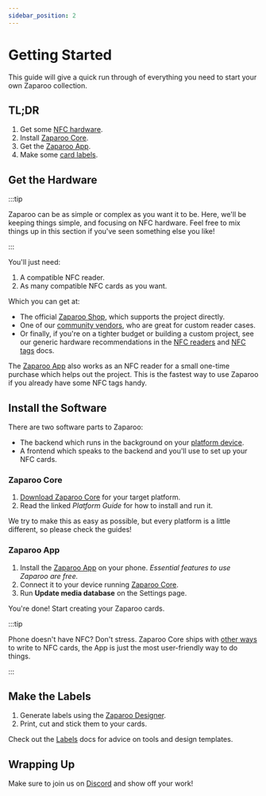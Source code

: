 ```yaml
---
sidebar_position: 2
---
```


# Getting Started

This guide will give a quick run through of everything you need to start your own Zaparoo collection.

## TL;DR

1. Get some [NFC hardware](https://shop.zaparoo.com/products/zaparoo-starter-kit).
2. Install [Zaparoo Core](/downloads/#zaparoo-core).
3. Get the [Zaparoo App](https://zaparoo.app/).
4. Make some [card labels](https://design.zaparoo.org/).

## Get the Hardware

:::tip

Zaparoo can be as simple or complex as you want it to be. Here, we'll be keeping things simple,
and focusing on NFC hardware. Feel free to mix things up in this section if you've seen something else you like!

:::

You'll just need:

1. A compatible NFC reader.
2. As many compatible NFC cards as you want.

Which you can get at:

- The official [Zaparoo Shop](https://shop.zaparoo.com/), which supports the project directly.
- One of our [community vendors](/docs/community/vendors), who are great for custom reader cases.
- Or finally, if you're on a tighter budget or building a custom project, see our generic hardware recommendations in
  the [NFC readers](/docs/readers/nfc) and [NFC tags](/docs/tokens/nfc) docs.

The [Zaparoo App](/docs/app/) also works as an NFC reader for a small one-time
purchase which helps out the project. This is the fastest way to use Zaparoo if you already have some NFC
tags handy.

## Install the Software

There are two software parts to Zaparoo:

- The backend which runs in the background on your [platform device](/docs/platforms/).
- A frontend which speaks to the backend and you'll use to set up your NFC cards.

### Zaparoo Core

1. [Download Zaparoo Core](/downloads/#zaparoo-core) for your target platform.
2. Read the linked _Platform Guide_ for how to install and run it.

We try to make this as easy as possible, but every platform is a little different, so please check the guides!

### Zaparoo App

1. Install the [Zaparoo App](/downloads/#zaparoo-app) on your phone. _Essential features to use Zaparoo are free._
2. Connect it to your device running [Zaparoo Core](/docs/core/).
3. Run **Update media database** on the Settings page.

You're done! Start creating your Zaparoo cards.

:::tip

Phone doesn't have NFC? Don't stress. Zaparoo Core ships with [other ways](/docs/core/web-ui) to write to NFC cards, the App is just
the most user-friendly way to do things.

:::

## Make the Labels

1. Generate labels using the [Zaparoo Designer](https://design.zaparoo.org/).
2. Print, cut and stick them to your cards.

Check out the [Labels](/docs/labels) docs for advice on tools and design templates.

## Wrapping Up

Make sure to join us on [Discord](https://zaparoo.org/discord) and show off your work!

